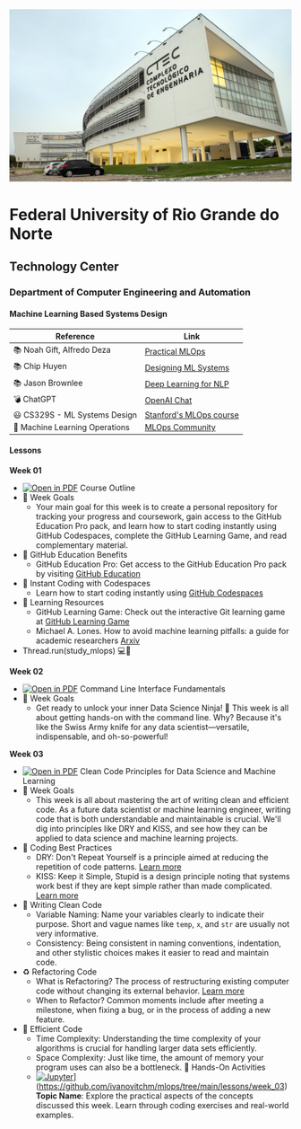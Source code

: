 
<center><img width="800" src="images/ctec.jpeg"></center>

# Federal University of Rio Grande do Norte
## Technology Center
### Department of Computer Engineering and Automation 
#### Machine Learning Based Systems Design

| Reference                                                     | Link                                                                                           |
|---------------------------------------------------------------|------------------------------------------------------------------------------------------------|
| :books: Noah Gift, Alfredo Deza                               | [Practical MLOps](https://www.oreilly.com/library/view/practical-mlops/9781098103002/)         |
| :books: Chip Huyen                                            | [Designing ML Systems](https://www.oreilly.com/library/view/designing-machine-learning/9781098107956/)                                          |
| :books: Jason Brownlee                                        | [Deep Learning for NLP](https://machinelearningmastery.com/deep-learning-for-nlp/)            |
| :bomb: ChatGPT                                                | [OpenAI Chat](https://chat.openai.com/chat)                                                   |
| :smiley: CS329S - ML Systems Design                           | [Stanford's MLOps course](https://stanford-cs329s.github.io/syllabus.html)                    |
| :dart: Machine Learning Operations                            | [MLOps Community](https://ml-ops.org/)                                                        |



#### Lessons

**Week 01**
- [![Open in PDF](https://img.shields.io/badge/-PDF-EC1C24?style=flat-square&logo=adobeacrobatreader)](https://github.com/ivanovitchm/mlops/tree/main/lessons/week_01/course_outline.pdf) Course Outline 
- 🎯 Week Goals 
    - Your main goal for this week is to create a personal repository for tracking your progress and coursework, gain access to the GitHub Education Pro pack, and learn how to start coding instantly using GitHub Codespaces, complete the GitHub Learning Game, and read complementary material.
-  🎉 GitHub Education Benefits
	- GitHub Education Pro: Get access to the GitHub Education Pro pack by visiting [GitHub Education](https://education.github.com/pack)
- 🚀 Instant Coding with Codespaces
	- Learn how to start coding instantly using [GitHub Codespaces](https://learn.microsoft.com/pt-pt/training/student-hub/github-codespaces-for-students)
- 📖 Learning Resources 
    - GitHub Learning Game: Check out the interactive Git learning game at [GitHub Learning Game](https://learngitbranching.js.org/)
	- Michael A. Lones. How to avoid machine learning pitfalls: a guide for academic researchers [Arxiv](https://arxiv.org/abs/2108.02497)
- Thread.run(study_mlops) 💻🚀

**Week 02**
- [![Open in PDF](https://img.shields.io/badge/-PDF-EC1C24?style=flat-square&logo=adobeacrobatreader)](https://github.com/ivanovitchm/mlops/tree/main/lessons/week_02/week_02.pdf) Command Line Interface Fundamentals
- 🎯 Week Goals 
	- Get ready to unlock your inner Data Science Ninja! 🥷 This week is all about getting hands-on with the command line. Why? Because it's like the Swiss Army knife for any data scientist—versatile, indispensable, and oh-so-powerful!

**Week 03**
- [![Open in PDF](https://img.shields.io/badge/-PDF-EC1C24?style=flat-square&logo=adobeacrobatreader)](https://github.com/ivanovitchm/mlops/tree/main/lessons/week_03/week_03.pdf) Clean Code Principles for Data Science and Machine Learning
- 🎯 Week Goals 
    - This week is all about mastering the art of writing clean and efficient code. As a future data scientist or machine learning engineer, writing code that is both understandable and maintainable is crucial. We'll dig into principles like DRY and KISS, and see how they can be applied to data science and machine learning projects.
- 🧹 Coding Best Practices
    - DRY: Don't Repeat Yourself is a principle aimed at reducing the repetition of code patterns. [Learn more](https://en.wikipedia.org/wiki/Don%27t_repeat_yourself)
    - KISS: Keep it Simple, Stupid is a design principle noting that systems work best if they are kept simple rather than made complicated. [Learn more](https://en.wikipedia.org/wiki/KISS_principle)
- 📝 Writing Clean Code
    - Variable Naming: Name your variables clearly to indicate their purpose. Short and vague names like `temp`, `x`, and `str` are usually not very informative.
    - Consistency: Being consistent in naming conventions, indentation, and other stylistic choices makes it easier to read and maintain code.
- ♻️ Refactoring Code
    - What is Refactoring? The process of restructuring existing computer code without changing its external behavior. [Learn more](https://en.wikipedia.org/wiki/Code_refactoring)
    - When to Refactor? Common moments include after meeting a milestone, when fixing a bug, or in the process of adding a new feature.
- 🚀 Efficient Code
    - Time Complexity: Understanding the time complexity of your algorithms is crucial for handling larger data sets efficiently.
    - Space Complexity: Just like time, the amount of memory your program uses can also be a bottleneck.
🤲 Hands-On Activities
    - [![Jupyter](https://img.shields.io/badge/-Notebook-191A1B?style=flat-square&logo=jupyter)](https://img.shields.io/badge/-PDF-EC1C24?style=flat-square&logo=adobeacrobatreader)](https://github.com/ivanovitchm/mlops/tree/main/lessons/week_03) **Topic Name**: Explore the practical aspects of the concepts discussed this week. Learn through coding exercises and real-world examples.
